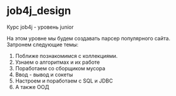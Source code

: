 # job4j_design

Курс job4j - уровень junior

На этом уровне мы будем создавать парсер популярного сайта.
Затронем следующие темы:
1. Поближе познакомимся с коллекциями.
2. Узнаем о алгоритмах и их работе
3. Поработаем со сборщиком мусора
4. Ввод - вывод и сокеты
5. Настроем и поработаем с SQL и JDBC
6. А также ООД